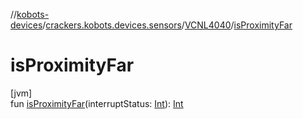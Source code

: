 //[kobots-devices](../../../index.md)/[crackers.kobots.devices.sensors](../index.md)/[VCNL4040](index.md)/[isProximityFar](is-proximity-far.md)

# isProximityFar

[jvm]\
fun [isProximityFar](is-proximity-far.md)(interruptStatus: [Int](https://kotlinlang.org/api/latest/jvm/stdlib/kotlin/-int/index.html)): [Int](https://kotlinlang.org/api/latest/jvm/stdlib/kotlin/-int/index.html)

